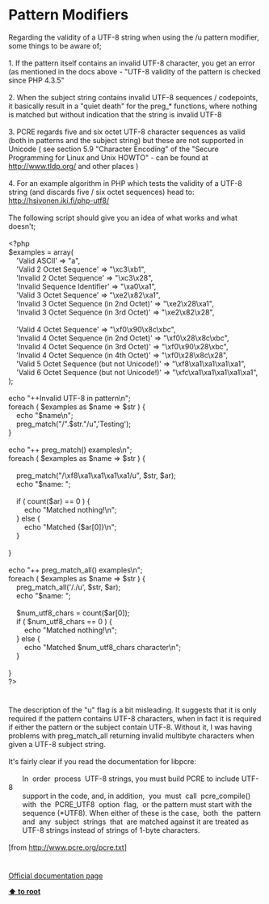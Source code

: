 # Pattern Modifiers




<div class="phpcode"><span class="html">
Regarding the validity of a UTF-8 string when using the /u pattern modifier, some things to be aware of;<br><br>1. If the pattern itself contains an invalid UTF-8 character, you get an error (as mentioned in the docs above - &quot;UTF-8 validity of the pattern is checked since PHP 4.3.5&quot;<br><br>2. When the subject string contains invalid UTF-8 sequences / codepoints, it basically result in a &quot;quiet death&quot; for the preg_* functions, where nothing is matched but without indication that the string is invalid UTF-8<br><br>3. PCRE regards five and six octet UTF-8 character sequences as valid (both in patterns and the subject string) but these are not supported in Unicode ( see section 5.9 &quot;Character Encoding&quot; of the &quot;Secure Programming for Linux and Unix HOWTO&quot; - can be found at <a href="http://www.tldp.org/" rel="nofollow" target="_blank">http://www.tldp.org/</a> and other places )<br><br>4. For an example algorithm in PHP which tests the validity of a UTF-8 string (and discards five / six octet sequences) head to: <a href="http://hsivonen.iki.fi/php-utf8/" rel="nofollow" target="_blank">http://hsivonen.iki.fi/php-utf8/</a><br><br>The following script should give you an idea of what works and what doesn&apos;t;<br><br><span class="default">&lt;?php<br>$examples </span><span class="keyword">= array(<br>&#xA0; &#xA0; </span><span class="string">&apos;Valid ASCII&apos; </span><span class="keyword">=&gt; </span><span class="string">&quot;a&quot;</span><span class="keyword">,<br>&#xA0; &#xA0; </span><span class="string">&apos;Valid 2 Octet Sequence&apos; </span><span class="keyword">=&gt; </span><span class="string">&quot;\xc3\xb1&quot;</span><span class="keyword">,<br>&#xA0; &#xA0; </span><span class="string">&apos;Invalid 2 Octet Sequence&apos; </span><span class="keyword">=&gt; </span><span class="string">&quot;\xc3\x28&quot;</span><span class="keyword">,<br>&#xA0; &#xA0; </span><span class="string">&apos;Invalid Sequence Identifier&apos; </span><span class="keyword">=&gt; </span><span class="string">&quot;\xa0\xa1&quot;</span><span class="keyword">,<br>&#xA0; &#xA0; </span><span class="string">&apos;Valid 3 Octet Sequence&apos; </span><span class="keyword">=&gt; </span><span class="string">&quot;\xe2\x82\xa1&quot;</span><span class="keyword">,<br>&#xA0; &#xA0; </span><span class="string">&apos;Invalid 3 Octet Sequence (in 2nd Octet)&apos; </span><span class="keyword">=&gt; </span><span class="string">&quot;\xe2\x28\xa1&quot;</span><span class="keyword">,<br>&#xA0; &#xA0; </span><span class="string">&apos;Invalid 3 Octet Sequence (in 3rd Octet)&apos; </span><span class="keyword">=&gt; </span><span class="string">&quot;\xe2\x82\x28&quot;</span><span class="keyword">,<br><br>&#xA0; &#xA0; </span><span class="string">&apos;Valid 4 Octet Sequence&apos; </span><span class="keyword">=&gt; </span><span class="string">&quot;\xf0\x90\x8c\xbc&quot;</span><span class="keyword">,<br>&#xA0; &#xA0; </span><span class="string">&apos;Invalid 4 Octet Sequence (in 2nd Octet)&apos; </span><span class="keyword">=&gt; </span><span class="string">&quot;\xf0\x28\x8c\xbc&quot;</span><span class="keyword">,<br>&#xA0; &#xA0; </span><span class="string">&apos;Invalid 4 Octet Sequence (in 3rd Octet)&apos; </span><span class="keyword">=&gt; </span><span class="string">&quot;\xf0\x90\x28\xbc&quot;</span><span class="keyword">,<br>&#xA0; &#xA0; </span><span class="string">&apos;Invalid 4 Octet Sequence (in 4th Octet)&apos; </span><span class="keyword">=&gt; </span><span class="string">&quot;\xf0\x28\x8c\x28&quot;</span><span class="keyword">,<br>&#xA0; &#xA0; </span><span class="string">&apos;Valid 5 Octet Sequence (but not Unicode!)&apos; </span><span class="keyword">=&gt; </span><span class="string">&quot;\xf8\xa1\xa1\xa1\xa1&quot;</span><span class="keyword">,<br>&#xA0; &#xA0; </span><span class="string">&apos;Valid 6 Octet Sequence (but not Unicode!)&apos; </span><span class="keyword">=&gt; </span><span class="string">&quot;\xfc\xa1\xa1\xa1\xa1\xa1&quot;</span><span class="keyword">,<br>);<br><br>echo </span><span class="string">&quot;++Invalid UTF-8 in pattern\n&quot;</span><span class="keyword">;<br>foreach ( </span><span class="default">$examples </span><span class="keyword">as </span><span class="default">$name </span><span class="keyword">=&gt; </span><span class="default">$str </span><span class="keyword">) {<br>&#xA0; &#xA0; echo </span><span class="string">&quot;</span><span class="default">$name</span><span class="string">\n&quot;</span><span class="keyword">;<br>&#xA0; &#xA0; </span><span class="default">preg_match</span><span class="keyword">(</span><span class="string">&quot;/&quot;</span><span class="keyword">.</span><span class="default">$str</span><span class="keyword">.</span><span class="string">&quot;/u&quot;</span><span class="keyword">,</span><span class="string">&apos;Testing&apos;</span><span class="keyword">);<br>}<br><br>echo </span><span class="string">&quot;++ preg_match() examples\n&quot;</span><span class="keyword">;<br>foreach ( </span><span class="default">$examples </span><span class="keyword">as </span><span class="default">$name </span><span class="keyword">=&gt; </span><span class="default">$str </span><span class="keyword">) {<br>&#xA0; &#xA0; <br>&#xA0; &#xA0; </span><span class="default">preg_match</span><span class="keyword">(</span><span class="string">&quot;/\xf8\xa1\xa1\xa1\xa1/u&quot;</span><span class="keyword">, </span><span class="default">$str</span><span class="keyword">, </span><span class="default">$ar</span><span class="keyword">);<br>&#xA0; &#xA0; echo </span><span class="string">&quot;</span><span class="default">$name</span><span class="string">: &quot;</span><span class="keyword">;<br><br>&#xA0; &#xA0; if ( </span><span class="default">count</span><span class="keyword">(</span><span class="default">$ar</span><span class="keyword">) == </span><span class="default">0 </span><span class="keyword">) {<br>&#xA0; &#xA0; &#xA0; &#xA0; echo </span><span class="string">&quot;Matched nothing!\n&quot;</span><span class="keyword">;<br>&#xA0; &#xA0; } else {<br>&#xA0; &#xA0; &#xA0; &#xA0; echo </span><span class="string">&quot;Matched </span><span class="keyword">{</span><span class="default">$ar</span><span class="keyword">[</span><span class="default">0</span><span class="keyword">]}</span><span class="string">\n&quot;</span><span class="keyword">;<br>&#xA0; &#xA0; }<br>&#xA0; &#xA0; <br>}<br><br>echo </span><span class="string">&quot;++ preg_match_all() examples\n&quot;</span><span class="keyword">;<br>foreach ( </span><span class="default">$examples </span><span class="keyword">as </span><span class="default">$name </span><span class="keyword">=&gt; </span><span class="default">$str </span><span class="keyword">) {<br>&#xA0; &#xA0; </span><span class="default">preg_match_all</span><span class="keyword">(</span><span class="string">&apos;/./u&apos;</span><span class="keyword">, </span><span class="default">$str</span><span class="keyword">, </span><span class="default">$ar</span><span class="keyword">);<br>&#xA0; &#xA0; echo </span><span class="string">&quot;</span><span class="default">$name</span><span class="string">: &quot;</span><span class="keyword">;<br>&#xA0; &#xA0; <br>&#xA0; &#xA0; </span><span class="default">$num_utf8_chars </span><span class="keyword">= </span><span class="default">count</span><span class="keyword">(</span><span class="default">$ar</span><span class="keyword">[</span><span class="default">0</span><span class="keyword">]);<br>&#xA0; &#xA0; if ( </span><span class="default">$num_utf8_chars </span><span class="keyword">== </span><span class="default">0 </span><span class="keyword">) {<br>&#xA0; &#xA0; &#xA0; &#xA0; echo </span><span class="string">&quot;Matched nothing!\n&quot;</span><span class="keyword">;<br>&#xA0; &#xA0; } else {<br>&#xA0; &#xA0; &#xA0; &#xA0; echo </span><span class="string">&quot;Matched </span><span class="default">$num_utf8_chars</span><span class="string"> character\n&quot;</span><span class="keyword">;<br>&#xA0; &#xA0; }<br>&#xA0; &#xA0; <br>}<br></span><span class="default">?&gt;</span>
</span>
</div>
  

#


<div class="phpcode"><span class="html">
The description of the &quot;u&quot; flag is a bit misleading. It suggests that it is only required if the pattern contains UTF-8 characters, when in fact it is required if either the pattern or the subject contain UTF-8. Without it, I was having problems with preg_match_all returning invalid multibyte characters when given a UTF-8 subject string.<br><br>It&apos;s fairly clear if you read the documentation for libpcre:<br><br>&#xA0; &#xA0; &#xA0;&#xA0; In&#xA0; order&#xA0; process&#xA0; UTF-8 strings, you must build PCRE to include UTF-8<br>&#xA0; &#xA0; &#xA0;&#xA0; support in the code, and, in addition,&#xA0; you&#xA0; must&#xA0; call&#xA0; pcre_compile()<br>&#xA0; &#xA0; &#xA0;&#xA0; with&#xA0; the&#xA0; PCRE_UTF8&#xA0; option&#xA0; flag,&#xA0; or the pattern must start with the<br>&#xA0; &#xA0; &#xA0;&#xA0; sequence (*UTF8). When either of these is the case,&#xA0; both&#xA0; the&#xA0; pattern<br>&#xA0; &#xA0; &#xA0;&#xA0; and&#xA0; any&#xA0; subject&#xA0; strings&#xA0; that&#xA0; are matched against it are treated as<br>&#xA0; &#xA0; &#xA0;&#xA0; UTF-8 strings instead of strings of 1-byte characters.<br><br>[from <a href="http://www.pcre.org/pcre.txt]" rel="nofollow" target="_blank">http://www.pcre.org/pcre.txt]</a></span>
</div>
  

#

[Official documentation page](https://www.php.net/manual/en/reference.pcre.pattern.modifiers.php)

**[⬆ to root](/)**